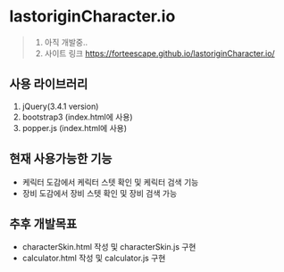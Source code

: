 # lastoriginCharacter.io
> 1. 아직 개발중..
> 2. 사이트 링크 <https://forteescape.github.io/lastoriginCharacter.io/>

## 사용 라이브러리
1. jQuery(3.4.1 version)
2. bootstrap3 (index.html에 사용)
3. popper.js (index.html에 사용)

## 현재 사용가능한 기능
* 케릭터 도감에서 케릭터 스텟 확인 및 케릭터 검색 기능
* 장비 도감에서 장비 스텟 확인 및 장비 검색 가능

## 추후 개발목표
* characterSkin.html 작성 및 characterSkin.js 구현
* calculator.html 작성 및 calculator.js 구현